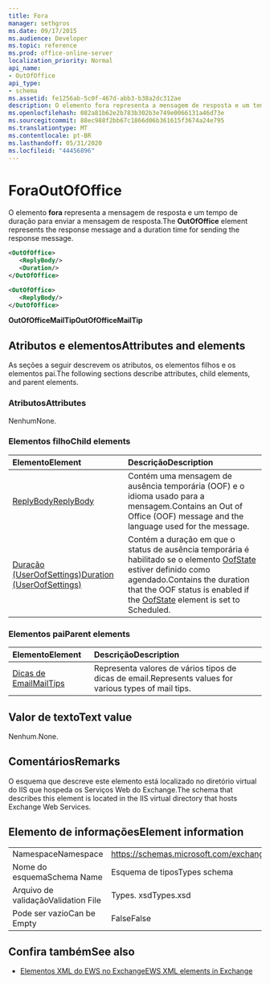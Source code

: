 ```yaml
---
title: Fora
manager: sethgros
ms.date: 09/17/2015
ms.audience: Developer
ms.topic: reference
ms.prod: office-online-server
localization_priority: Normal
api_name:
- OutOfOffice
api_type:
- schema
ms.assetid: fe1256ab-5c0f-467d-abb3-b38a2dc312ae
description: O elemento fora representa a mensagem de resposta e um tempo de duração para enviar a mensagem de resposta.
ms.openlocfilehash: 082a81b62e2b783b302b3e749e0066131a46d73e
ms.sourcegitcommit: 88ec988f2bb67c1866d06b361615f3674a24e795
ms.translationtype: MT
ms.contentlocale: pt-BR
ms.lasthandoff: 05/31/2020
ms.locfileid: "44456896"
---
```

# <a name="outofoffice"></a><span data-ttu-id="5fab8-103">Fora</span><span class="sxs-lookup"><span data-stu-id="5fab8-103">OutOfOffice</span></span>

<span data-ttu-id="5fab8-104">O elemento **fora** representa a mensagem de resposta e um tempo de duração para enviar a mensagem de resposta.</span><span class="sxs-lookup"><span data-stu-id="5fab8-104">The **OutOfOffice** element represents the response message and a duration time for sending the response message.</span></span> 
  
```XML
<OutOfOffice>
   <ReplyBody/>
   <Duration/>
</OutOfOffice>
```

```XML
<OutOfOffice>
   <ReplyBody/>
</OutOfOffice>
```

<span data-ttu-id="5fab8-105">**OutOfOfficeMailTip**</span><span class="sxs-lookup"><span data-stu-id="5fab8-105">**OutOfOfficeMailTip**</span></span>

## <a name="attributes-and-elements"></a><span data-ttu-id="5fab8-106">Atributos e elementos</span><span class="sxs-lookup"><span data-stu-id="5fab8-106">Attributes and elements</span></span>

<span data-ttu-id="5fab8-107">As seções a seguir descrevem os atributos, os elementos filhos e os elementos pai.</span><span class="sxs-lookup"><span data-stu-id="5fab8-107">The following sections describe attributes, child elements, and parent elements.</span></span>
  
### <a name="attributes"></a><span data-ttu-id="5fab8-108">Atributos</span><span class="sxs-lookup"><span data-stu-id="5fab8-108">Attributes</span></span>

<span data-ttu-id="5fab8-109">Nenhum</span><span class="sxs-lookup"><span data-stu-id="5fab8-109">None.</span></span>
  
### <a name="child-elements"></a><span data-ttu-id="5fab8-110">Elementos filho</span><span class="sxs-lookup"><span data-stu-id="5fab8-110">Child elements</span></span>

|<span data-ttu-id="5fab8-111">**Elemento**</span><span class="sxs-lookup"><span data-stu-id="5fab8-111">**Element**</span></span>|<span data-ttu-id="5fab8-112">**Descrição**</span><span class="sxs-lookup"><span data-stu-id="5fab8-112">**Description**</span></span>|
|:-----|:-----|
|[<span data-ttu-id="5fab8-113">ReplyBody</span><span class="sxs-lookup"><span data-stu-id="5fab8-113">ReplyBody</span></span>](replybody.md) <br/> |<span data-ttu-id="5fab8-114">Contém uma mensagem de ausência temporária (OOF) e o idioma usado para a mensagem.</span><span class="sxs-lookup"><span data-stu-id="5fab8-114">Contains an Out of Office (OOF) message and the language used for the message.</span></span>  <br/> |
|[<span data-ttu-id="5fab8-115">Duração (UserOofSettings)</span><span class="sxs-lookup"><span data-stu-id="5fab8-115">Duration (UserOofSettings)</span></span>](duration-useroofsettings.md) <br/> |<span data-ttu-id="5fab8-116">Contém a duração em que o status de ausência temporária é habilitado se o elemento [OofState](oofstate.md) estiver definido como agendado.</span><span class="sxs-lookup"><span data-stu-id="5fab8-116">Contains the duration that the OOF status is enabled if the [OofState](oofstate.md) element is set to Scheduled.</span></span>  <br/> |
   
### <a name="parent-elements"></a><span data-ttu-id="5fab8-117">Elementos pai</span><span class="sxs-lookup"><span data-stu-id="5fab8-117">Parent elements</span></span>

|<span data-ttu-id="5fab8-118">**Elemento**</span><span class="sxs-lookup"><span data-stu-id="5fab8-118">**Element**</span></span>|<span data-ttu-id="5fab8-119">**Descrição**</span><span class="sxs-lookup"><span data-stu-id="5fab8-119">**Description**</span></span>|
|:-----|:-----|
|[<span data-ttu-id="5fab8-120">Dicas de Email</span><span class="sxs-lookup"><span data-stu-id="5fab8-120">MailTips</span></span>](mailtips.md) <br/> |<span data-ttu-id="5fab8-121">Representa valores de vários tipos de dicas de email.</span><span class="sxs-lookup"><span data-stu-id="5fab8-121">Represents values for various types of mail tips.</span></span>  <br/> |
   
## <a name="text-value"></a><span data-ttu-id="5fab8-122">Valor de texto</span><span class="sxs-lookup"><span data-stu-id="5fab8-122">Text value</span></span>

<span data-ttu-id="5fab8-123">Nenhum.</span><span class="sxs-lookup"><span data-stu-id="5fab8-123">None.</span></span>
  
## <a name="remarks"></a><span data-ttu-id="5fab8-124">Comentários</span><span class="sxs-lookup"><span data-stu-id="5fab8-124">Remarks</span></span>

<span data-ttu-id="5fab8-125">O esquema que descreve este elemento está localizado no diretório virtual do IIS que hospeda os Serviços Web do Exchange.</span><span class="sxs-lookup"><span data-stu-id="5fab8-125">The schema that describes this element is located in the IIS virtual directory that hosts Exchange Web Services.</span></span>
  
## <a name="element-information"></a><span data-ttu-id="5fab8-126">Elemento de informações</span><span class="sxs-lookup"><span data-stu-id="5fab8-126">Element information</span></span>

|||
|:-----|:-----|
|<span data-ttu-id="5fab8-127">Namespace</span><span class="sxs-lookup"><span data-stu-id="5fab8-127">Namespace</span></span>  <br/> |https://schemas.microsoft.com/exchange/services/2006/types  <br/> |
|<span data-ttu-id="5fab8-128">Nome do esquema</span><span class="sxs-lookup"><span data-stu-id="5fab8-128">Schema Name</span></span>  <br/> |<span data-ttu-id="5fab8-129">Esquema de tipos</span><span class="sxs-lookup"><span data-stu-id="5fab8-129">Types schema</span></span>  <br/> |
|<span data-ttu-id="5fab8-130">Arquivo de validação</span><span class="sxs-lookup"><span data-stu-id="5fab8-130">Validation File</span></span>  <br/> |<span data-ttu-id="5fab8-131">Types. xsd</span><span class="sxs-lookup"><span data-stu-id="5fab8-131">Types.xsd</span></span>  <br/> |
|<span data-ttu-id="5fab8-132">Pode ser vazio</span><span class="sxs-lookup"><span data-stu-id="5fab8-132">Can be Empty</span></span>  <br/> |<span data-ttu-id="5fab8-133">False</span><span class="sxs-lookup"><span data-stu-id="5fab8-133">False</span></span>  <br/> |
   
## <a name="see-also"></a><span data-ttu-id="5fab8-134">Confira também</span><span class="sxs-lookup"><span data-stu-id="5fab8-134">See also</span></span>

- [<span data-ttu-id="5fab8-135">Elementos XML do EWS no Exchange</span><span class="sxs-lookup"><span data-stu-id="5fab8-135">EWS XML elements in Exchange</span></span>](ews-xml-elements-in-exchange.md)

